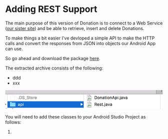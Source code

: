 # Adding REST Support

The main purpose of this version of Donation is to connect to a Web Service ([our sister site](http://donationweb-4-0.herokuapp.com)) and be able to retrieve, insert and delete Donations.

To make things a bit easier I've devloped a simple API to make the HTTP calls and convert the responses from JSON into objects our Android App can use.

So go ahead and download the package [here](../archives/restapi.zip).

The extracted archive consists of the following:

* ddd
* xxx


![](../img/lab6s201.png)

You will need to add these classes to your Android Studio Project as follows:

1. 
